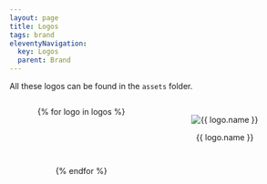 ```yaml
---
layout: page
title: Logos
tags: brand
eleventyNavigation:
  key: Logos
  parent: Brand
---
```


All these logos can be found in the `assets` folder.

<div style="display:grid; grid-template-columns: repeat(auto-fit, minmax(250px, 1fr)); text-align: center;">

{% for logo in logos %}

<figure>

<img
	src="/assets/{{ logo.name }}"
	alt="{{ logo.name }}"
/>

<figcaption>

{{ logo.name }}

</figcaption>
</figure>

{% endfor %}

</div>
